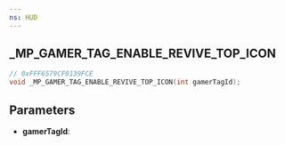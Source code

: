 ```yaml
---
ns: HUD
---
```

## _MP_GAMER_TAG_ENABLE_REVIVE_TOP_ICON

```c
// 0xFFF6579CF0139FCE
void _MP_GAMER_TAG_ENABLE_REVIVE_TOP_ICON(int gamerTagId);
```

## Parameters
* **gamerTagId**:
